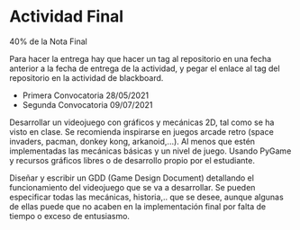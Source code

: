 # Actividad Final

40% de la Nota Final

Para hacer la entrega hay que hacer un tag al repositorio en una fecha anterior a la fecha de entrega de la actividad, y pegar el enlace al tag del repositorio en la actividad de blackboard.

- Primera Convocatoria 28/05/2021
- Segunda Convocatoria 09/07/2021

Desarrollar un videojuego con gráficos y mecánicas 2D, tal como se ha visto en clase. Se recomienda inspirarse en juegos arcade retro (space invaders, pacman, donkey kong, arkanoid,...). Al menos que estén implementadas las mecánicas básicas y un nivel de juego. Usando PyGame y recursos gráficos libres o de desarrollo propio por el estudiante.

Diseñar y escribir un GDD (Game Design Document) detallando el funcionamiento del videojuego que se va a desarrollar. Se pueden especificar todas las mecánicas, historia,.. que se desee, aunque algunas de ellas puede que no acaben en la implementación final por falta de tiempo o exceso de entusiasmo.
